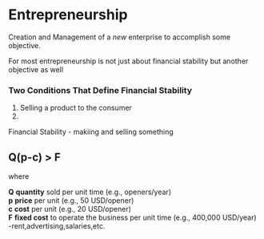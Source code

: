 # Entrepreneurship #

Creation and Management of a *new* enterprise to accomplish some objective.

For most entrepreneurship is not just about financial stability but another objective as well

### Two Conditions That Define Financial Stability ###

1. Selling a product to the consumer
2.

Financial Stability - makiing and selling something

## Q(p-c) > F ##

where

**Q** **quantity** sold per unit time (e.g., openers/year) <br/>
**p** **price** per unit (e.g., 50 USD/opener)<br/>
**c** **cost** per unit (e.g., 20 USD/opener)<br/>
**F** **fixed cost** to operate the business per unit time (e.g., 400,000 USD/year) <br/> -rent,advertising,salaries,etc.
